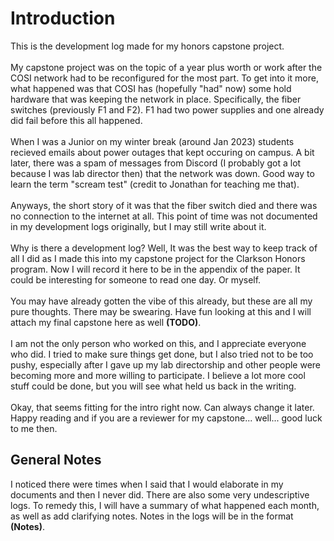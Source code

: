 # Introduction
This is the development log made for my honors capstone project. <br>
<br>
My capstone project was on the topic of a year plus worth or work after the COSI network had to be reconfigured for the most part. To get into it more, what happened was that COSI has (hopefully "had" now) some hold hardware that was keeping the network in place. Specifically, the fiber switches (previously F1 and F2). F1 had two power supplies and one already did fail before this all happened. <br>
<br>
When I was a Junior on my winter break (around Jan 2023) students recieved emails about power outages that kept occuring on campus. A bit later, there was a spam of messages from Discord (I probably got a lot because I was lab director then) that the network was down. Good way to learn the term "scream test" (credit to Jonathan for teaching me that). <br>
<br>
Anyways, the short story of it was that the fiber switch died and there was no connection to the internet at all. This point of time was not documented in my development logs originally, but I may still write about it. <br>
<br>
Why is there a development log? Well, It was the best way to keep track of all I did as I made this into my capstone project for the Clarkson Honors program. Now I will record it here to be in the appendix of the paper. It could be interesting for someone to read one day. Or myself.<br>
<br>
You may have already gotten the vibe of this already, but these are all my pure thoughts. There may be swearing. Have fun looking at this and I will attach my final capstone here as well <b>(TODO)</b>.<br>
<br>
I am not the only person who worked on this, and I appreciate everyone who did. I tried to make sure things get done, but I also tried not to be too pushy, especially after I gave up my lab directorship and other people were becoming more and more willing to participate. I believe a lot more cool stuff could be done, but you will see what held us back in the writing. <br>
<br>
Okay, that seems fitting for the intro right now. Can always change it later. Happy reading and if you are a reviewer for my capstone... well... good luck to me then. 

## General Notes
I noticed there were times when I said that I would elaborate in my documents and then I never did. There are also some very undescriptive logs. To remedy this, I will have a summary of what happened each month, as well as add clarifying notes. Notes in the logs will be in the format <b>(Notes)</b>.<br>